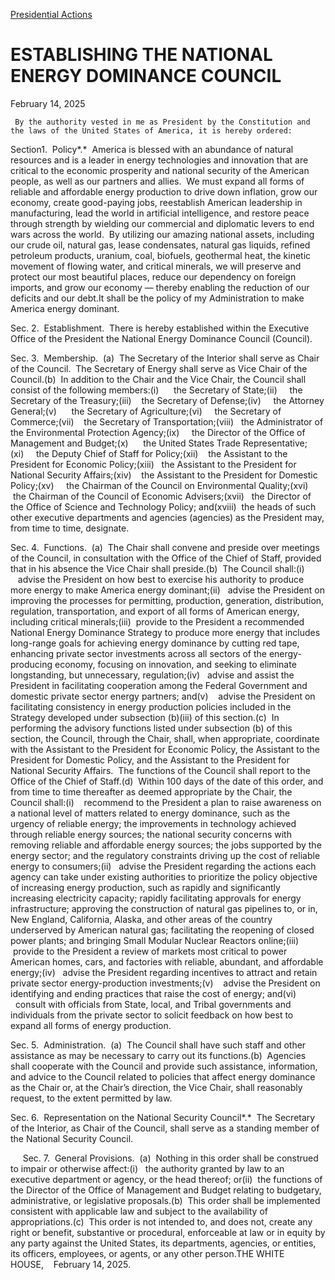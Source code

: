 [Presidential Actions](https://www.whitehouse.gov/presidential-actions/)

# 					ESTABLISHING THE NATIONAL ENERGY DOMINANCE COUNCIL				

February 14, 2025

     By the authority vested in me as President by the Constitution and the laws of the United States of America, it is hereby ordered:

Section1.  Policy*.*  America is blessed with an abundance of natural resources and is a leader in energy technologies and innovation that are critical to the economic prosperity and national security of the American people, as well as our partners and allies.  We must expand all forms of reliable and affordable energy production to drive down inflation, grow our economy, create good-paying jobs, reestablish American leadership in manufacturing, lead the world in artificial intelligence, and restore peace through strength by wielding our commercial and diplomatic levers to end wars across the world.  By utilizing our amazing national assets, including our crude oil, natural gas, lease condensates, natural gas liquids, refined petroleum products, uranium, coal, biofuels, geothermal heat, the kinetic movement of flowing water, and critical minerals, we will preserve and protect our most beautiful places, reduce our dependency on foreign imports, and grow our economy — thereby enabling the reduction of our deficits and our debt.It shall be the policy of my Administration to make America energy dominant.

Sec. 2.  Establishment.  There is hereby established within the Executive Office of the President the National Energy Dominance Council (Council).

Sec. 3.  Membership.  (a)  The Secretary of the Interior shall serve as Chair of the Council.  The Secretary of Energy shall serve as Vice Chair of the Council.(b)  In addition to the Chair and the Vice Chair, the Council shall consist of the following members:(i)      the Secretary of State;(ii)     the Secretary of the Treasury;(iii)    the Secretary of Defense;(iv)     the Attorney General;(v)      the Secretary of Agriculture;(vi)     the Secretary of Commerce;(vii)    the Secretary of Transportation;(viii)   the Administrator of the Environmental Protection Agency;(ix)     the Director of the Office of Management and Budget;(x)      the United States Trade Representative;(xi)     the Deputy Chief of Staff for Policy;(xii)    the Assistant to the President for Economic Policy;(xiii)   the Assistant to the President for National Security Affairs;(xiv)    the Assistant to the President for Domestic Policy;(xv)     the Chairman of the Council on Environmental Quality;(xvi)    the Chairman of the Council of Economic Advisers;(xvii)   the Director of the Office of Science and Technology Policy; and(xviii)  the heads of such other executive departments and agencies (agencies) as the President may, from time to time, designate.

Sec. 4.  Functions.  (a)  The Chair shall convene and preside over meetings of the Council, in consultation with the Office of the Chief of Staff, provided that in his absence the Vice Chair shall preside.(b)  The Council shall:(i)    advise the President on how best to exercise his authority to produce more energy to make America energy dominant;(ii)   advise the President on improving the processes for permitting, production, generation, distribution, regulation, transportation, and export of all forms of American energy, including critical minerals;(iii)  provide to the President a recommended National Energy Dominance Strategy to produce more energy that includes long-range goals for achieving energy dominance by cutting red tape, enhancing private sector investments across all sectors of the energy-producing economy, focusing on innovation, and seeking to eliminate longstanding, but unnecessary, regulation;(iv)   advise and assist the President in facilitating cooperation among the Federal Government and domestic private sector energy partners; and(v)    advise the President on facilitating consistency in energy production policies included in the Strategy developed under subsection (b)(iii) of this section.(c)  In performing the advisory functions listed under subsection (b) of this section, the Council, through the Chair, shall, when appropriate, coordinate with the Assistant to the President for Economic Policy, the Assistant to the President for Domestic Policy, and the Assistant to the President for National Security Affairs.  The functions of the Council shall report to the Office of the Chief of Staff.(d)  Within 100 days of the date of this order, and from time to time thereafter as deemed appropriate by the Chair, the Council shall:(i)    recommend to the President a plan to raise awareness on a national level of matters related to energy dominance, such as the urgency of reliable energy; the improvements in technology achieved through reliable energy sources; the national security concerns with removing reliable and affordable energy sources; the jobs supported by the energy sector; and the regulatory constraints driving up the cost of reliable energy to consumers;(ii)   advise the President regarding the actions each agency can take under existing authorities to prioritize the policy objective of increasing energy production, such as rapidly and significantly increasing electricity capacity; rapidly facilitating approvals for energy infrastructure; approving the construction of natural gas pipelines to, or in, New England, California, Alaska, and other areas of the country underserved by American natural gas; facilitating the reopening of closed power plants; and bringing Small Modular Nuclear Reactors online;(iii)  provide to the President a review of markets most critical to power American homes, cars, and factories with reliable, abundant, and affordable energy;(iv)   advise the President regarding incentives to attract and retain private sector energy-production investments;(v)    advise the President on identifying and ending practices that raise the cost of energy; and(vi)   consult with officials from State, local, and Tribal governments and individuals from the private sector to solicit feedback on how best to expand all forms of energy production.

Sec. 5.  Administration.  (a)  The Council shall have such staff and other assistance as may be necessary to carry out its functions.(b)  Agencies shall cooperate with the Council and provide such assistance, information, and advice to the Council related to policies that affect energy dominance as the Chair or, at the Chair’s direction, the Vice Chair, shall reasonably request, to the extent permitted by law.

Sec. 6.  Representation on the National Security Council*.*  The Secretary of the Interior, as Chair of the Council, shall serve as a standing member of the National Security Council.

     Sec. 7.  General Provisions.  (a)  Nothing in this order shall be construed to impair or otherwise affect:(i)   the authority granted by law to an executive department or agency, or the head thereof; or(ii)  the functions of the Director of the Office of Management and Budget relating to budgetary, administrative, or legislative proposals.(b)  This order shall be implemented consistent with applicable law and subject to the availability of appropriations.(c)  This order is not intended to, and does not, create any right or benefit, substantive or procedural, enforceable at law or in equity by any party against the United States, its departments, agencies, or entities, its officers, employees, or agents, or any other person.THE WHITE HOUSE,    February 14, 2025.
